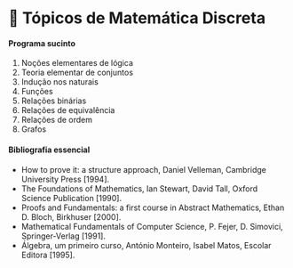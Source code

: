 # 📘 Tópicos de Matemática Discreta

#### Programa sucinto

1. Noções elementares de lógica
2. Teoria elementar de conjuntos
3. Indução nos naturais
4. Funções
5. Relações binárias
6. Relações de equivalência
7. Relações de ordem
8. Grafos

#### Bibliografia essencial

- How to prove it: a structure approach, Daniel Velleman, Cambridge
University Press [1994].
- The Foundations of Mathematics, Ian Stewart, David Tall, Oxford Science
Publication [1990].
- Proofs and Fundamentals: a first course in Abstract Mathematics, Ethan D.
Bloch, Birkhuser [2000].
- Mathematical Fundamentals of Computer Science, P. Fejer, D. Simovici,
Springer-Verlag [1991].
- Álgebra, um primeiro curso, António Monteiro, Isabel Matos, Escolar Editora
[1995].
